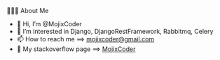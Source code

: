 👨🏻‍💻  About Me
- 👋 Hi, I’m @MojixCoder
- 👀 I’m interested in Django, DjangoRestFramework, Rabbitmq, Celery
- 📫 How to reach me ==> mojixcoder@gmail.com
- 💞️ My stackoverflow page ==> [MojixCoder](https://stackoverflow.com/users/11487872/mojixcoder)

<!---
MojixCoder/MojixCoder is a ✨ special ✨ repository because its `README.md` (this file) appears on your GitHub profile.
You can click the Preview link to take a look at your changes.
--->
